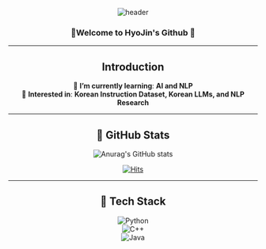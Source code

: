 <div align="center">
  
![header](https://capsule-render.vercel.app/api?type=Venom&color=auto&height=300&section=header&text=HyoJin's%20Github&fontSize=85)

### 🤗Welcome to HyoJin's Github 🤗

---

## Introduction
🔸 **I’m currently learning**: **AI and NLP**  
🔹 **Interested in**: **Korean Instruction Dataset, Korean LLMs, and NLP Research**

---

## 📆 GitHub Stats
![Anurag's GitHub stats](https://github-readme-stats.vercel.app/api?username=HyoJin&show_icons=true&theme=onedark)

[![Hits](https://hits.seeyoufarm.com/api/count/incr/badge.svg?url=https%3A%2F%2Fgithub.com%2FHyoJin112&count_bg=%230058E1&title_bg=%230055A2&icon=&icon_color=%23E7E7E7&title=hits&edge_flat=false)](https://hits.seeyoufarm.com)

---

## 🚀 Tech Stack
![Python](https://img.shields.io/badge/Python-3776AB?style=flat-square&logo=Python&logoColor=white)  
![C++](https://img.shields.io/badge/C%2B%2B-00599C?style=flat-square&logo=C%2B%2B&logoColor=white)  
![Java](https://img.shields.io/badge/Java-007396?style=flat-square&logo=Java&logoColor=white)

</div>

